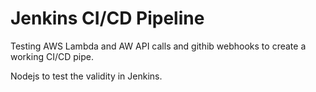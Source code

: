 # Jenkins CI/CD Pipeline
Testing AWS Lambda and AW API calls and githib webhooks to create a working CI/CD pipe.

Nodejs to test the validity in Jenkins.


